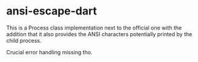 # ansi-escape-dart
This is a Process class implementation next to the official one with the addition that it also provides the ANSI characters potentially printed by the child process.

Crucial error handling missing tho.
